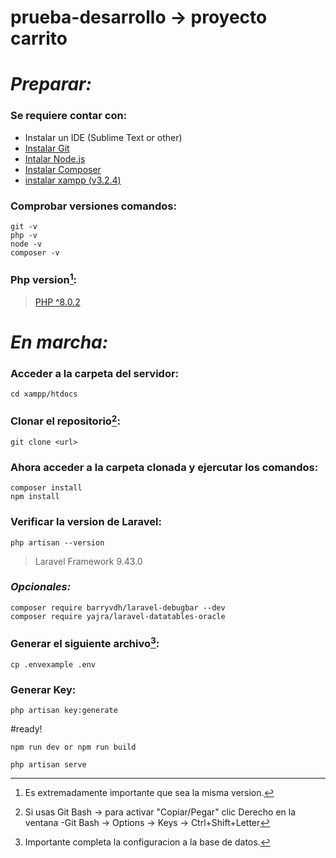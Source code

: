 # prueba-desarrollo -> proyecto carrito
# **_Preparar:_**
### Se requiere contar con:

+ Instalar un IDE (Sublime Text or other)
+ [Instalar Git](https://git-scm.com/download/win)
+ [Intalar Node.js](https://nodejs.org/en/)
+ [Instalar Composer](https://getcomposer.org/doc/00-intro.md#installation-windows)
+ [instalar xampp (v3.2.4)](https://www.apachefriends.org/es/index.html)

### Comprobar versiones comandos:
````
git -v
php -v
node -v
composer -v
````
### Php version[^1]:
> [PHP ^8.0.2](https://sourceforge.net/projects/xampp/files/XAMPP%20Windows/)

# **_En marcha:_**
### Acceder a la carpeta del servidor:
````
cd xampp/htdocs
````
### Clonar el repositorio[^2]:
````
git clone <url>
````
    
### Ahora acceder a la carpeta clonada y ejercutar los comandos:
````
composer install
npm install
````
### Verificar la version de Laravel:
````
php artisan --version
````
> Laravel Framework 9.43.0

### *Opcionales:*
````
composer require barryvdh/laravel-debugbar --dev
composer require yajra/laravel-datatables-oracle
````
### Generar el siguiente archivo[^3]:
````
cp .envexample .env
````
### Generar Key:
````
php artisan key:generate
````

#ready!
````
npm run dev or npm run build
````
````
php artisan serve
````


[^1]: Es extremadamente importante que sea la misma version.
[^2]: Si usas Git Bash -> para activar "Copiar/Pegar" clic Derecho en la ventana -Git Bash -> Options -> Keys -> Ctrl+Shift+Letter
[^3]: Importante completa la configuracion a la base de datos.

